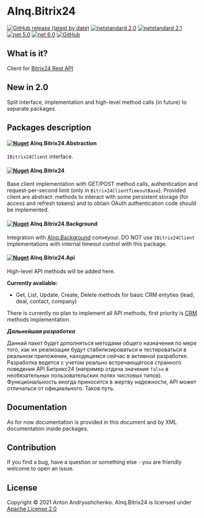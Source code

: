 # AInq.Bitrix24

[![GitHub release (latest by date)](https://img.shields.io/github/v/release/andryushchenko/AInq.Bitrix24)](https://github.com/andryushchenko/AInq.Bitrix24/releases) [![netstandard 2.0](https://img.shields.io/badge/netstandard-2.0-blue.svg)](https://docs.microsoft.com/en-us/dotnet/standard/net-standard) [![netstandard 2.1](https://img.shields.io/badge/netstandard-2.1-blue.svg)](https://docs.microsoft.com/en-us/dotnet/standard/net-standard) [![net 5.0](https://img.shields.io/badge/net-5.0-blue.svg)](https://dotnet.microsoft.com/learn/dotnet/what-is-dotnet) [![net 6.0](https://img.shields.io/badge/net-6.0-blue.svg)](https://dotnet.microsoft.com/learn/dotnet/what-is-dotnet) [![GitHub](https://img.shields.io/github/license/andryushchenko/AInq.Bitrix24)](LICENSE)

## What is it?

Client for [Bitrix24 Rest API](https://dev.1c-bitrix.ru/rest_help/)

## New in 2.0

Split interface, implementation and high-level method calls (in future) to separate packages

## Packages description
#### [![Nuget](https://img.shields.io/nuget/v/AInq.Bitrix24.Abstraction)](https://www.nuget.org/packages/AInq.Bitrix24.Abstraction/) AInq.Bitrix24.Abstraction

`IBitrix24Client` interface.

#### [![Nuget](https://img.shields.io/nuget/v/AInq.Bitrix24)](https://www.nuget.org/packages/AInq.Bitrix24/) AInq.Bitrix24

Base client implementation with GET/POST method calls, authentication and request-per-second limit (only in `Bitrix24ClientTimeoutBase`).
Provided client are abstract: methods to interact with some persistent storage (for access and refresh tokens) and to obtain OAuth authentication code should be implemented.

#### [![Nuget](https://img.shields.io/nuget/v/AInq.Bitrix24.Background)](https://www.nuget.org/packages/AInq.Bitrix24.Background/) AInq.Bitrix24.Background

Integration with [AInq.Background](https://github.com/andryushchenko/AInq.Background) conveyour.
DO NOT use `IBitrix24Client` implementations with internal timeout control with this package.

#### [![Nuget](https://img.shields.io/nuget/v/AInq.Bitrix24.Api)](https://www.nuget.org/packages/AInq.Bitrix24.Background/) AInq.Bitrix24.Api

High-level API methods will be added here.

**Currently avaliable:**
- Get, List, Update, Create, Delete methods for basic CRM entyties (lead, deal, contact, company)

There is currently no plan to implement all API methods, first priority is [CRM](https://dev.1c-bitrix.ru/rest_help/crm/index.php) methods implementation.

***Дальнейшая разработка***

Даннай пакет будет дополняться методами общего назначения по мере того, как их реализации будут стабилизироваться и тестироваться в реальном приложении, находящемся сейчас в активной разработке. Разработка ведется с учетом реально встречающегося странного поведения API Битрикс24 (например отдача значения `false` в необязательных пользовательских полях числовых типов). Функциональность иногда приносится в жертву надежности, API может отличаться от официального. Таков путь.

## Documentation

As for now documentation is provided in this document and by XML documentation inside packages.

## Contribution

If you find a bug, have a question or something else - you are friendly welcome to open an issue.

## License
Copyright © 2021 Anton Andryushchenko. AInq.Bitrix24 is licensed under [Apache License 2.0](LICENSE)
